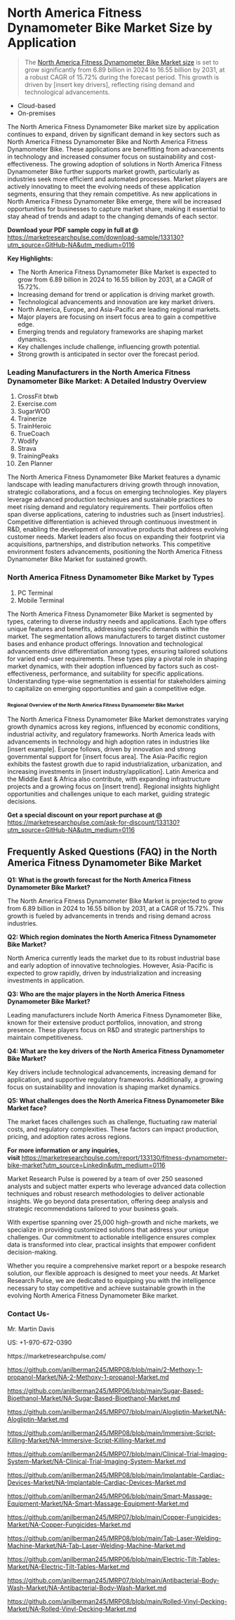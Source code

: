 <h1>North America Fitness Dynamometer Bike Market&nbsp;Size by Application</h1><blockquote><p>The <a href="https://marketresearchpulse.com/download-sample/133130?utm_source=GitHub-NA&amp;utm_medium=0116">North America Fitness Dynamometer Bike Market size</a> is set to grow significantly from 6.89 billion in 2024 to 16.55 billion by 2031, at a robust CAGR of 15.72% during the forecast period. This growth is driven by [insert key drivers], reflecting rising demand and technological advancements.</p></blockquote><ul><li>Cloud-based<li> On-premises</li></ul><p>The North America Fitness Dynamometer Bike market size by application continues to expand, driven by significant demand in key sectors such as North America Fitness Dynamometer Bike and North America Fitness Dynamometer Bike. These applications are benefitting from advancements in technology and increased consumer focus on sustainability and cost-effectiveness. The growing adoption of solutions in North America Fitness Dynamometer Bike further supports market growth, particularly as industries seek more efficient and automated processes. Market players are actively innovating to meet the evolving needs of these application segments, ensuring that they remain competitive. As new applications in North America Fitness Dynamometer Bike emerge, there will be increased opportunities for businesses to capture market share, making it essential to stay ahead of trends and adapt to the changing demands of each sector.</p><p><strong>Download your PDF sample copy in full at @ </strong><a href="https://marketresearchpulse.com/download-sample/133130?utm_source=GitHub-NA&amp;utm_medium=0116">https://marketresearchpulse.com/download-sample/133130?utm_source=GitHub-NA&amp;utm_medium=0116</a></p><p><strong>Key Highlights: </strong></p><ul><li>The North America Fitness Dynamometer Bike Market is expected to grow from 6.89 billion in 2024 to 16.55 billion by 2031, at a CAGR of 15.72%.</li><li>Increasing demand for trend or application is driving market growth.</li><li>Technological advancements and innovation are key market drivers.</li><li>North America, Europe, and Asia-Pacific are leading regional markets.</li><li>Major players are focusing on insert focus area to gain a competitive edge.</li><li>Emerging trends and regulatory frameworks are shaping market dynamics.</li><li>Key challenges include challenge, influencing growth potential.</li><li>Strong growth is anticipated in sector over the forecast period.</li></ul><h3>Leading Manufacturers in the North America Fitness Dynamometer Bike Market: A Detailed Industry Overview</h3><ol><li>CrossFit btwb</li><li>Exercise.com</li><li>SugarWOD</li><li>Trainerize</li><li>TrainHeroic</li><li>TrueCoach</li><li>Wodify</li><li>Strava</li><li>TrainingPeaks</li><li>Zen Planner</li></ol><div class="flex max-w-full flex-col flex-grow"><div class="min-h-8 text-message flex w-full flex-col items-end gap-2 whitespace-normal break-words [.text-message+&amp;]:mt-5" dir="auto" data-message-author-role="assistant" data-message-id="fd8432e4-4910-450d-b182-61b7bfb0a01f" data-message-model-slug="gpt-4o"><div class="flex w-full flex-col gap-1 empty:hidden first:pt-[3px]"><div class="markdown prose w-full break-words dark:prose-invert light"><p>The North America Fitness Dynamometer Bike Market features a dynamic landscape with leading manufacturers driving growth through innovation, strategic collaborations, and a focus on emerging technologies. Key players leverage advanced production techniques and sustainable practices to meet rising demand and regulatory requirements. Their portfolios often span diverse applications, catering to industries such as [insert industries]. Competitive differentiation is achieved through continuous investment in R&amp;D, enabling the development of innovative products that address evolving customer needs. Market leaders also focus on expanding their footprint via acquisitions, partnerships, and distribution networks. This competitive environment fosters advancements, positioning the North America Fitness Dynamometer Bike Market for sustained growth.</p></div></div></div></div><h3>North America Fitness Dynamometer Bike Market by Types</h3><ol><li>PC Terminal<li> Mobile Terminal</li></ol><div class="flex max-w-full flex-col flex-grow"><div class="min-h-8 text-message flex w-full flex-col items-end gap-2 whitespace-normal break-words [.text-message+&amp;]:mt-5" dir="auto" data-message-author-role="assistant" data-message-id="084470be-0bb7-4664-bddf-5156b4f41249" data-message-model-slug="gpt-4o-mini"><div class="flex w-full flex-col gap-1 empty:hidden first:pt-[3px]"><div class="markdown prose w-full break-words dark:prose-invert light"><p>The North America Fitness Dynamometer Bike Market is segmented by types, catering to diverse industry needs and applications. Each type offers unique features and benefits, addressing specific demands within the market. The segmentation allows manufacturers to target distinct customer bases and enhance product offerings. Innovation and technological advancements drive differentiation among types, ensuring tailored solutions for varied end-user requirements. These types play a pivotal role in shaping market dynamics, with their adoption influenced by factors such as cost-effectiveness, performance, and suitability for specific applications. Understanding type-wise segmentation is essential for stakeholders aiming to capitalize on emerging opportunities and gain a competitive edge.</p></div></div></div></div><h3><span style="font-size: 11px;">Regional Overview of the North America Fitness Dynamometer Bike Market</span></h3><div class="flex max-w-full flex-col flex-grow"><div class="min-h-8 text-message flex w-full flex-col items-end gap-2 whitespace-normal break-words [.text-message+&amp;]:mt-5" dir="auto" data-message-author-role="assistant" data-message-id="e9038762-ce64-4e30-91c9-9bd413514231" data-message-model-slug="gpt-4o-mini"><div class="flex w-full flex-col gap-1 empty:hidden first:pt-[3px]"><div class="markdown prose w-full break-words dark:prose-invert light"><p>The North America Fitness Dynamometer Bike Market demonstrates varying growth dynamics across key regions, influenced by economic conditions, industrial activity, and regulatory frameworks. North America leads with advancements in technology and high adoption rates in industries like [insert example]. Europe follows, driven by innovation and strong governmental support for [insert focus area]. The Asia-Pacific region exhibits the fastest growth due to rapid industrialization, urbanization, and increasing investments in [insert industry/application]. Latin America and the Middle East &amp; Africa also contribute, with expanding infrastructure projects and a growing focus on [insert trend]. Regional insights highlight opportunities and challenges unique to each market, guiding strategic decisions.</p></div></div></div></div><p><strong>Get a special discount on your report purchase at @ </strong><a href="https://marketresearchpulse.com/ask-for-discount/133130?utm_source=GitHub-NA&amp;utm_medium=0116">https://marketresearchpulse.com/ask-for-discount/133130?utm_source=GitHub-NA&amp;utm_medium=0116</a></p><h2>Frequently Asked Questions (FAQ) in the North America Fitness Dynamometer Bike Market</h2><p><strong>Q1: What is the growth forecast for the North America Fitness Dynamometer Bike Market?</strong></p><p>The North America Fitness Dynamometer Bike Market is projected to grow from 6.89 billion in 2024 to 16.55 billion by 2031, at a CAGR of 15.72%. This growth is fueled by advancements in trends and rising demand across industries.</p><p><strong>Q2: Which region dominates the North America Fitness Dynamometer Bike Market?</strong></p><p>North America currently leads the market due to its robust industrial base and early adoption of innovative technologies. However, Asia-Pacific is expected to grow rapidly, driven by industrialization and increasing investments in application.</p><p><strong>Q3: Who are the major players in the North America Fitness Dynamometer Bike Market?</strong></p><p>Leading manufacturers include North America Fitness Dynamometer Bike, known for their extensive product portfolios, innovation, and strong presence. These players focus on R&amp;D and strategic partnerships to maintain competitiveness.</p><p><strong>Q4: What are the key drivers of the North America Fitness Dynamometer Bike Market?</strong></p><p>Key drivers include technological advancements, increasing demand for application, and supportive regulatory frameworks. Additionally, a growing focus on sustainability and innovation is shaping market dynamics.</p><p><strong>Q5: What challenges does the North America Fitness Dynamometer Bike Market face?</strong></p><p>The market faces challenges such as challenge, fluctuating raw material costs, and regulatory complexities. These factors can impact production, pricing, and adoption rates across regions.</p><p><strong>For more information or any inquiries, visit&nbsp;</strong><a href="https://marketresearchpulse.com/report/133130/fitness-dynamometer-bike-market?utm_source=Linkedin&utm_medium=0116">https://marketresearchpulse.com/report/133130/fitness-dynamometer-bike-market?utm_source=Linkedin&utm_medium=0116</a></p><p>Market Research Pulse is powered by a team of over 250 seasoned analysts and subject matter experts who leverage advanced data collection techniques and robust research methodologies to deliver actionable insights. We go beyond data presentation, offering deep analysis and strategic recommendations tailored to your business goals.</p><p>With expertise spanning over 25,000 high-growth and niche markets, we specialize in providing customized solutions that address your unique challenges. Our commitment to actionable intelligence ensures complex data is transformed into clear, practical insights that empower confident decision-making.</p><p>Whether you require a comprehensive market report or a bespoke research solution, our flexible approach is designed to meet your needs. At Market Research Pulse, we are dedicated to equipping you with the intelligence necessary to stay competitive and achieve sustainable growth in the evolving North America Fitness Dynamometer Bike market.</p><h3><strong>Contact Us-</strong></h3><p>Mr. Martin Davis</p><p>US: +1-970-672-0390</p><p>https://marketresearchpulse.com/</p><p><a href="https://github.com/anilberman245/MRP08/blob/main/2-Methoxy-1-propanol-Market/NA-2-Methoxy-1-propanol-Market.md">https://github.com/anilberman245/MRP08/blob/main/2-Methoxy-1-propanol-Market/NA-2-Methoxy-1-propanol-Market.md</a></p><p><a href="https://github.com/anilberman245/MRP06/blob/main/Sugar-Based-Bioethanol-Market/NA-Sugar-Based-Bioethanol-Market.md">https://github.com/anilberman245/MRP06/blob/main/Sugar-Based-Bioethanol-Market/NA-Sugar-Based-Bioethanol-Market.md</a></p><p><a href="https://github.com/anilberman245/MRP07/blob/main/Alogliptin-Market/NA-Alogliptin-Market.md">https://github.com/anilberman245/MRP07/blob/main/Alogliptin-Market/NA-Alogliptin-Market.md</a></p><p><a href="https://github.com/anilberman245/MRP08/blob/main/Immersive-Script-Killing-Market/NA-Immersive-Script-Killing-Market.md">https://github.com/anilberman245/MRP08/blob/main/Immersive-Script-Killing-Market/NA-Immersive-Script-Killing-Market.md</a></p><p><a href="https://github.com/anilberman245/MRP07/blob/main/Clinical-Trial-Imaging-System-Market/NA-Clinical-Trial-Imaging-System-Market.md">https://github.com/anilberman245/MRP07/blob/main/Clinical-Trial-Imaging-System-Market/NA-Clinical-Trial-Imaging-System-Market.md</a></p><p><a href="https://github.com/anilberman245/MRP08/blob/main/Implantable-Cardiac-Devices-Market/NA-Implantable-Cardiac-Devices-Market.md">https://github.com/anilberman245/MRP08/blob/main/Implantable-Cardiac-Devices-Market/NA-Implantable-Cardiac-Devices-Market.md</a></p><p><a href="https://github.com/anilberman245/MRP06/blob/main/Smart-Massage-Equipment-Market/NA-Smart-Massage-Equipment-Market.md">https://github.com/anilberman245/MRP06/blob/main/Smart-Massage-Equipment-Market/NA-Smart-Massage-Equipment-Market.md</a></p><p><a href="https://github.com/anilberman245/MRP07/blob/main/Copper-Fungicides-Market/NA-Copper-Fungicides-Market.md">https://github.com/anilberman245/MRP07/blob/main/Copper-Fungicides-Market/NA-Copper-Fungicides-Market.md</a></p><p><a href="https://github.com/anilberman245/MRP08/blob/main/Tab-Laser-Welding-Machine-Market/NA-Tab-Laser-Welding-Machine-Market.md">https://github.com/anilberman245/MRP08/blob/main/Tab-Laser-Welding-Machine-Market/NA-Tab-Laser-Welding-Machine-Market.md</a></p><p><a href="https://github.com/anilberman245/MRP06/blob/main/Electric-Tilt-Tables-Market/NA-Electric-Tilt-Tables-Market.md">https://github.com/anilberman245/MRP06/blob/main/Electric-Tilt-Tables-Market/NA-Electric-Tilt-Tables-Market.md</a></p><p><a href="https://github.com/anilberman245/MRP07/blob/main/Antibacterial-Body-Wash-Market/NA-Antibacterial-Body-Wash-Market.md">https://github.com/anilberman245/MRP07/blob/main/Antibacterial-Body-Wash-Market/NA-Antibacterial-Body-Wash-Market.md</a></p><p><a href="https://github.com/anilberman245/MRP08/blob/main/Rolled-Vinyl-Decking-Market/NA-Rolled-Vinyl-Decking-Market.md">https://github.com/anilberman245/MRP08/blob/main/Rolled-Vinyl-Decking-Market/NA-Rolled-Vinyl-Decking-Market.md</a></p>
